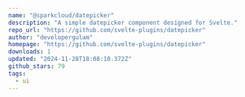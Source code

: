 ```yaml
---
name: "@sparkcloud/datepicker"
description: "A simple datepicker component designed for Svelte."
repo_url: "https://github.com/svelte-plugins/datepicker"
author: "developergulam"
homepage: "https://github.com/svelte-plugins/datepicker"
downloads: 1
updated: "2024-11-28T18:08:10.372Z"
github_stars: 79
tags: 
  - ui
---
```

